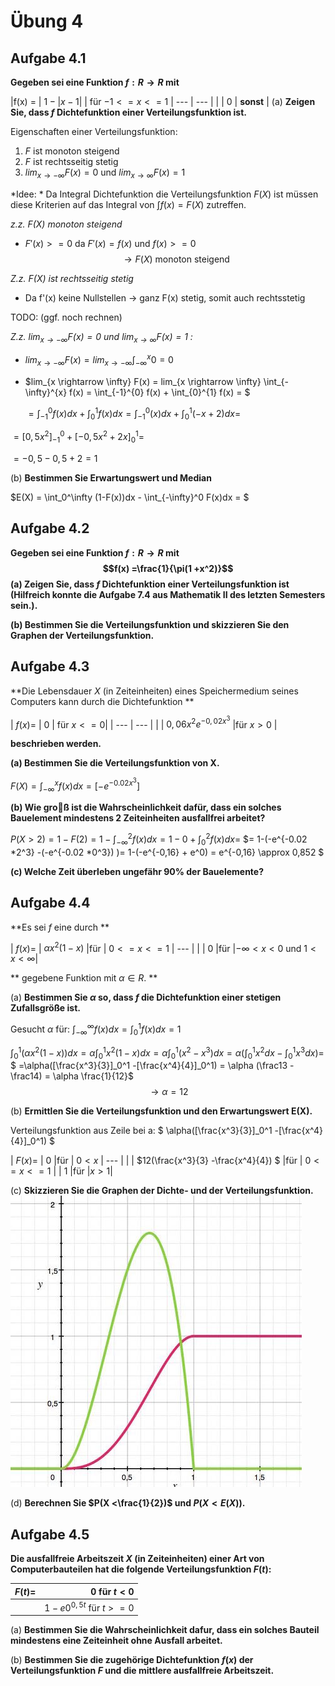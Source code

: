 # Übung 4
## Aufgabe 4.1
**Gegeben sei eine Funktion $f:R \rightarrow R$ mit**

|f(x) = | $1 - | x - 1|$ | für $-1 <= x <= 1$
| --- | --- |
| | $0$ | **sonst** |
(a) **Zeigen Sie, dass $f$ Dichtefunktion einer Verteilungsfunktion ist.**

Eigenschaften einer Verteilungsfunktion:
 1. $F$ ist monoton steigend
 2. $F$ ist rechtsseitig stetig
 3. $lim_{x \rightarrow- \infty} F(x)=0$ und $lim_{x \rightarrow \infty} F(x)=1$

*Idee: *
Da Integral Dichtefunktion die Verteilungsfunktion $F(X)$ ist müssen diese Kriterien auf das Integral von $\int f(x)=F(X)$ zutreffen.

*z.z. F(X) monoton steigend*

* $F'(x) >= 0$
da $F'(x) = f(x)$ und $f(x) >= 0$
$$ \rightarrow F(X)\text{ monoton steigend}$$

*Z.z. F(X) ist rechtsseitig stetig*

  * Da f'(x) keine Nullstellen -> ganz F(x) stetig, somit auch rechtsstetig

  TODO: (ggf. noch rechnen)

*Z.z. $lim_{x \rightarrow- \infty} F(x)=0$ und $lim_{x \rightarrow \infty} F(x)=1$ :*
* $lim_{x \rightarrow- \infty} F(x) = lim_{x \rightarrow- \infty} \int_{-\infty}^{x} 0 = 0$

* $lim_{x \rightarrow \infty} F(x) = lim_{x \rightarrow \infty} \int_{-\infty}^{x} f(x) =
\int_{-1}^{0} f(x) + \int_{0}^{1} f(x) = $

  $= \int_{-1}^{0} f(x) dx+ \int_{0}^{1} f(x) dx=
 \int_{-1}^{0} (x)dx + \int_{0}^{1} (-x+2) dx =$

 $= [0,5 x^2]_{-1}^0 + [-0,5x^2+2x]_0^1 =$

 $= -0,5 - 0,5 + 2 = 1$

(b)  **Bestimmen Sie Erwartungswert und Median**

$E(X) = \int_0^\infty (1-F(x))dx - \int_{-\infty}^0 F(x)dx = $

## Aufgabe 4.2
**Gegeben sei eine Funktion $f: R \rightarrow R$ mit
$$f(x) =\frac{1}{\pi(1 +x^2)}$$**
**(a) Zeigen Sie, dass $f$ Dichtefunktion einer Verteilungsfunktion ist (Hilfreich konnte die Aufgabe 7.4 aus Mathematik II des letzten Semesters sein.).**

**(b)  Bestimmen Sie die Verteilungsfunktion und skizzieren Sie den Graphen der Verteilungsfunktion.**

## Aufgabe 4.3
**Die Lebensdauer $X$ (in Zeiteinheiten) eines Speichermedium seines Computers kann durch die Dichtefunktion **

| $f(x) =$ | $0$ | für $x <=0$|
| --- | --- |
|   | $0,06x^2e^{-0,02x^3}$ |für $x >0$ |

**beschrieben werden.**

**(a)  Bestimmen Sie die Verteilungsfunktion von X.**

$F(X) = \int_{-\infty}^x f(x) dx = [-e^{-0.02 x^3}]$

**(b)  Wie  groß  ist  die  Wahrscheinlichkeit  dafür,  dass  ein  solches  Bauelement mindestens 2 Zeiteinheiten ausfallfrei arbeitet?**

$P (X > 2) = 1- F(2) = 1- \int_{-\infty}^2f(x)dx = 1- 0 + \int_{0}^2f(x)dx =$
$= 1-(-e^{-0.02 *2^3} -(-e^{-0.02 *0^3}) )= 1-(-e^{-0,16} + e^0) = e^{-0,16} \approx 0,852 $

**(c)  Welche Zeit überleben ungefähr 90% der Bauelemente?**

## Aufgabe 4.4
**Es sei $f$ eine durch **

| $f(x) =$ | $\alpha x^2(1-x)$ |für | $0<=x<=1$
| --- |
| | 0 |für |$-\infty < x <0$ und $1< x <\infty$|

** gegebene Funktion mit $\alpha \in R$. **

(a) **Bestimmen Sie $\alpha$ so, dass $f$ die Dichtefunktion einer stetigen Zufallsgröße ist.**

Gesucht $\alpha$ für: $\int_{-\infty}^{\infty} f(x) dx = \int_0^1 f(x) dx = 1$

$\int_0^1 (\alpha x^2(1-x)) dx =
\alpha \int_0^1  x^2(1-x) dx =
\alpha \int_0^1  (x^2-x^3) dx =
\alpha( \int_0^1  x^2dx-\int_0^1 x^3 dx )=$
$ =\alpha([\frac{x^3}{3}]_0^1 -[\frac{x^4}{4}]_0^1) =
\alpha (\frac13 - \frac14) = \alpha \frac{1}{12}$
$$\rightarrow \alpha = 12$$



(b) **Ermittlen Sie die Verteilungsfunktion und den Erwartungswert E(X).**

Verteilungsfunktion aus Zeile bei a: $ \alpha([\frac{x^3}{3}]_0^1 -[\frac{x^4}{4}]_0^1) $

| $F(x) =$ | $0$ |für | $0<x$
| --- |
| | $12(\frac{x^3}{3} -\frac{x^4}{4}) $ |für | $0<=x<=1$
| | 1 |für |$x>1$|

(c) **Skizzieren Sie die Graphen der Dichte- und der Verteilungsfunktion.**
![Plot](Plot4.4c.jpg)

(d) **Berechnen Sie $P(X <\frac{1}{2})$ und $P(X < E(X))$.**

## Aufgabe 4.5
**Die  ausfallfreie  Arbeitszeit $X$ (in  Zeiteinheiten)  einer  Art von Computerbauteilen hat die folgende Verteilungsfunktion $F(t)$:**

|  $F(t)=$  | $0$ für $t <0$ |
| --- | ---: |
| | $1-e0^{0,5t}$ für $t>=0$|

(a)  **Bestimmen Sie die Wahrscheinlichkeit dafur, dass ein solches Bauteil mindestens eine Zeiteinheit ohne Ausfall arbeitet.**

(b) **Bestimmen  Sie  die  zugehörige  Dichtefunktion $f(x)$ der  Verteilungsfunktion $F$ und die mittlere ausfallfreie Arbeitszeit.**
